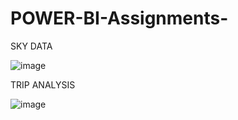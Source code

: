 # POWER-BI-Assignments-

SKY DATA

![image](https://user-images.githubusercontent.com/42671977/96592255-d557d700-1305-11eb-98b2-846386e5f4c9.png)


TRIP ANALYSIS 

![image](https://user-images.githubusercontent.com/42671977/96627730-e9fc9500-132e-11eb-9aa6-e4a028a81381.png)
